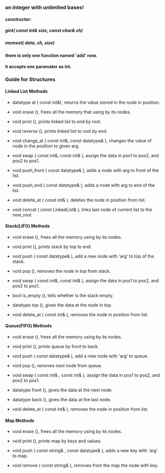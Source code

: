 ### an integer with unlimited bases!
#### constructor:
##### gint( const int& size, const char& ch)
##### memset( data, ch, size)
#### there is only one function named 'add' now.
#### it accepts one paramater as int.
 
### Guide for Structures

#### Linked List Methods

- datatype at ( const int&), returns the value stored in the node in position.

- void erase (), frees all the memory that using by its nodes.

- void print (), prints linked list to end by root.

- void reverse (), prints linked list to root by end.

- void change_at ( const int&, const datatype&  ), changes the value of node in the position to given arg.

- void swap ( const int&, const int& ), assign the data in pos1 to pos2, and pos2 to pos1.

- void push_front ( const datatype& ), adds a node with arg to front of the list.

- void push_end ( const datatype& ), adds a node with arg to end of the list.

- void delete_at ( const int& ), deletes the node in position from list. 

- void concat ( const LinkedList& ), links last node of current list to the new_root.


#### Stack(LIFO) Methods

- void erase (), frees all the memory using by its nodes.

- void print (), prints stack by top to end.

- void push ( const datatype& ), add a new node with 'arg' to top of the stack. 

- void pop (), removes the node in top from stack.

- void swap ( const int&, const int& ), assign the data in pos1 to pos2, and pos2 to pos1.

- bool is_empty (), tells whether is the stack empty.  

- datatype top (), gives the data at the node in top.

- void delete_at ( const int& ), removes the node in position from list. 


#### Queue(FIFO) Methods

- void erase (), frees all the memory using by its nodes.

- void print (), prints queue by front to back.

- void push ( const datatype& ), add a new node with 'arg' to queue. 

- void pop (), removes next node from queue.

- void swap ( const int& , const int& ), assign the data in pos1 to pos2, and pos2 to pos1.

- datatype front (), gives the data at the next node.  

- datatype back (), gives the data at the last node.

- void delete_at ( const int& ), removes the node in position from list. 

#### Map Methods

- void erase (), frees all the memory using by its nodes.

- void print (), prints map by keys and values.

- void push ( const string& , const datatype&  ), adds a new key with 'arg' to map. 

- void remove ( const string&  ), removes from the map the node with key.
